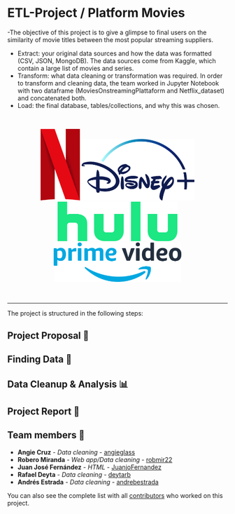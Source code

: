 # ETL-Project / Platform Movies
-The objective of this project is to give a glimpse to final users on the similarity of movie titles between the most popular streaming suppliers.

- Extract: your original data sources and how the data was formatted (CSV, JSON, MongoDB). The data sources come from Kaggle, which contain a large list of movies and series.
- Transform: what data cleaning or transformation was required. In order to transform and cleaning data, the team worked in Jupyter Notebook with two dataframe (MoviesOnstreamingPlattaform and Netflix_dataset) and concatenated both.
- Load: the final database, tables/collections, and why this was chosen.
<br>
<p align="center">
<img src="https://github.com/JuanjoFernandez/ETL-project/blob/main/images/netflix_logo.png" alt="Netflix Logo" width="90">
<img src="https://github.com/JuanjoFernandez/ETL-project/blob/main/images/disney_logo.png" alt="Dinsey Logo" height="140">
<img src="https://github.com/JuanjoFernandez/ETL-project/blob/main/images/hulu_logo.png" alt="Hulu Logo" height="90">
<img src="https://github.com/JuanjoFernandez/ETL-project/blob/main/images/prime_logo.png" alt="Prime Logo" height="90">
</p>


<br>

<hr>

The project is structured in the following steps:

## Project Proposal 🎯

## Finding Data 🔎

## Data Cleanup & Analysis 📊

## Project Report 📑 



## Team members 👥

* **Angie Cruz** - *Data cleaning* - [angieglass](https://github.com/angieglass)
* **Robero Miranda** - *Web app/Data cleaning* - [robmir22](https://github.com/robmir22)
* **Juan José Fernández** - *HTML* - [JuanjoFernandez](https://github.com/JuanjoFernandez)
* **Rafael Deyta** - *Data cleaning* - [deytarb](https://github.com/deytarb)
* **Andrés Estrada** - *Data cleaning* - [andrebestrada](https://github.com/andrebestrada)

You can also see the complete list with all [contributors](https://github.com/JuanjoFernandez/ETL-project/graphs/contributors) who worked on this project. 

